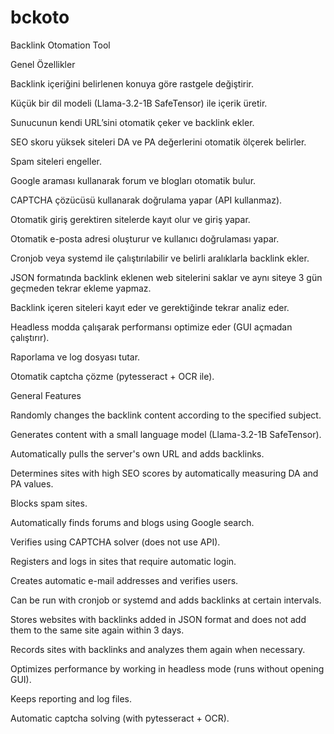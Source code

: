 # bckoto
Backlink Otomation Tool



Genel Özellikler

Backlink içeriğini belirlenen konuya göre rastgele değiştirir.

Küçük bir dil modeli (Llama-3.2-1B SafeTensor) ile içerik üretir.

Sunucunun kendi URL’sini otomatik çeker ve backlink ekler.

SEO skoru yüksek siteleri DA ve PA değerlerini otomatik ölçerek belirler.

Spam siteleri engeller.

Google araması kullanarak forum ve blogları otomatik bulur.

CAPTCHA çözücüsü kullanarak doğrulama yapar (API kullanmaz).

Otomatik giriş gerektiren sitelerde kayıt olur ve giriş yapar.

Otomatik e-posta adresi oluşturur ve kullanıcı doğrulaması yapar.

Cronjob veya systemd ile çalıştırılabilir ve belirli aralıklarla backlink ekler.

JSON formatında backlink eklenen web sitelerini saklar ve aynı siteye 3 gün geçmeden tekrar ekleme yapmaz.

Backlink içeren siteleri kayıt eder ve gerektiğinde tekrar analiz eder.

Headless modda çalışarak performansı optimize eder (GUI açmadan çalıştırır).

Raporlama ve log dosyası tutar.

Otomatik captcha çözme (pytesseract + OCR ile).


General Features

Randomly changes the backlink content according to the specified subject.

Generates content with a small language model (Llama-3.2-1B SafeTensor).

Automatically pulls the server's own URL and adds backlinks.

Determines sites with high SEO scores by automatically measuring DA and PA values.

Blocks spam sites.

Automatically finds forums and blogs using Google search.

Verifies using CAPTCHA solver (does not use API).

Registers and logs in sites that require automatic login.

Creates automatic e-mail addresses and verifies users.

Can be run with cronjob or systemd and adds backlinks at certain intervals.

Stores websites with backlinks added in JSON format and does not add them to the same site again within 3 days.

Records sites with backlinks and analyzes them again when necessary.

Optimizes performance by working in headless mode (runs without opening GUI).

Keeps reporting and log files.

Automatic captcha solving (with pytesseract + OCR).
